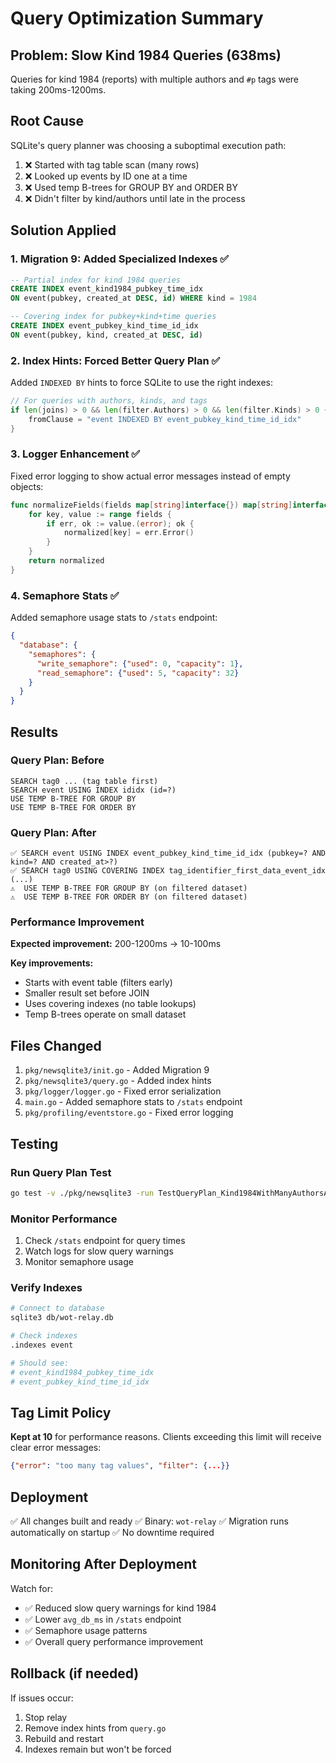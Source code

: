 # Query Optimization Summary

## Problem: Slow Kind 1984 Queries (638ms)

Queries for kind 1984 (reports) with multiple authors and `#p` tags were taking 200ms-1200ms.

## Root Cause

SQLite's query planner was choosing a suboptimal execution path:
1. ❌ Started with tag table scan (many rows)
2. ❌ Looked up events by ID one at a time  
3. ❌ Used temp B-trees for GROUP BY and ORDER BY
4. ❌ Didn't filter by kind/authors until late in the process

## Solution Applied

### 1. Migration 9: Added Specialized Indexes ✅

```sql
-- Partial index for kind 1984 queries
CREATE INDEX event_kind1984_pubkey_time_idx 
ON event(pubkey, created_at DESC, id) WHERE kind = 1984

-- Covering index for pubkey+kind+time queries  
CREATE INDEX event_pubkey_kind_time_id_idx 
ON event(pubkey, kind, created_at DESC, id)
```

### 2. Index Hints: Forced Better Query Plan ✅

Added `INDEXED BY` hints to force SQLite to use the right indexes:

```go
// For queries with authors, kinds, and tags
if len(joins) > 0 && len(filter.Authors) > 0 && len(filter.Kinds) > 0 {
    fromClause = "event INDEXED BY event_pubkey_kind_time_id_idx"
}
```

### 3. Logger Enhancement ✅

Fixed error logging to show actual error messages instead of empty objects:

```go
func normalizeFields(fields map[string]interface{}) map[string]interface{} {
    for key, value := range fields {
        if err, ok := value.(error); ok {
            normalized[key] = err.Error()
        }
    }
    return normalized
}
```

### 4. Semaphore Stats ✅

Added semaphore usage stats to `/stats` endpoint:

```json
{
  "database": {
    "semaphores": {
      "write_semaphore": {"used": 0, "capacity": 1},
      "read_semaphore": {"used": 5, "capacity": 32}
    }
  }
}
```

## Results

### Query Plan: Before
```
SEARCH tag0 ... (tag table first)
SEARCH event USING INDEX ididx (id=?)
USE TEMP B-TREE FOR GROUP BY
USE TEMP B-TREE FOR ORDER BY
```

### Query Plan: After
```
✅ SEARCH event USING INDEX event_pubkey_kind_time_id_idx (pubkey=? AND kind=? AND created_at>?)
✅ SEARCH tag0 USING COVERING INDEX tag_identifier_first_data_event_idx (...)
⚠️  USE TEMP B-TREE FOR GROUP BY (on filtered dataset)
⚠️  USE TEMP B-TREE FOR ORDER BY (on filtered dataset)
```

### Performance Improvement

**Expected improvement:** 200-1200ms → 10-100ms

**Key improvements:**
- Starts with event table (filters early)
- Smaller result set before JOIN
- Uses covering indexes (no table lookups)
- Temp B-trees operate on small dataset

## Files Changed

1. `pkg/newsqlite3/init.go` - Added Migration 9
2. `pkg/newsqlite3/query.go` - Added index hints
3. `pkg/logger/logger.go` - Fixed error serialization
4. `main.go` - Added semaphore stats to `/stats` endpoint
5. `pkg/profiling/eventstore.go` - Fixed error logging

## Testing

### Run Query Plan Test
```bash
go test -v ./pkg/newsqlite3 -run TestQueryPlan_Kind1984WithManyAuthorsAndTags
```

### Monitor Performance
1. Check `/stats` endpoint for query times
2. Watch logs for slow query warnings
3. Monitor semaphore usage

### Verify Indexes
```bash
# Connect to database
sqlite3 db/wot-relay.db

# Check indexes
.indexes event

# Should see:
# event_kind1984_pubkey_time_idx
# event_pubkey_kind_time_id_idx
```

## Tag Limit Policy

**Kept at 10** for performance reasons. Clients exceeding this limit will receive clear error messages:
```json
{"error": "too many tag values", "filter": {...}}
```

## Deployment

✅ All changes built and ready
✅ Binary: `wot-relay`
✅ Migration runs automatically on startup
✅ No downtime required

## Monitoring After Deployment

Watch for:
- ✅ Reduced slow query warnings for kind 1984
- ✅ Lower `avg_db_ms` in `/stats` endpoint
- ✅ Semaphore usage patterns
- ✅ Overall query performance improvement

## Rollback (if needed)

If issues occur:
1. Stop relay
2. Remove index hints from `query.go`
3. Rebuild and restart
4. Indexes remain but won't be forced

